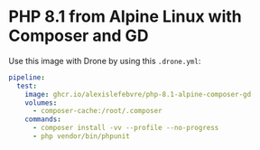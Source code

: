 # PHP 8.1 from Alpine Linux with Composer and GD

Use this image with Drone by using this `.drone.yml`:

```yml
pipeline:
  test:
    image: ghcr.io/alexislefebvre/php-8.1-alpine-composer-gd
    volumes:
      - composer-cache:/root/.composer
    commands:
      - composer install -vv --profile --no-progress
      - php vendor/bin/phpunit
```
